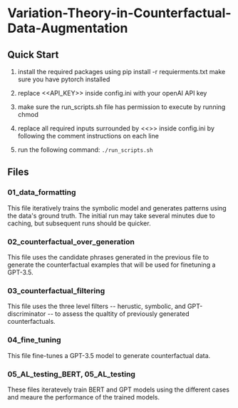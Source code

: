 # Variation-Theory-in-Counterfactual-Data-Augmentation

## Quick Start
1. install the required packages using pip install -r requierments.txt
    make sure you have pytorch installed
2. replace <<API_KEY>> inside config.ini with your openAI API key

3. make sure the run_scripts.sh file has permission to execute by running chmod 

4. replace all required inputs surrounded by <<>> inside config.ini by following the comment instructions on each line
5. run the following command:
```./run_scripts.sh```


## Files
### 01_data_formatting
This file iteratively trains the symbolic model and generates patterns using the data's ground truth. The initial run may take several minutes due to caching, but subsequent runs should be quicker.

### 02_counterfactual_over_generation
This file uses the candidate phrases generated in the previous file to generate the counterfactual examples that will be used for finetuning a GPT-3.5.

### 03_counterfactual_filtering
This file uses the three level filters -- herustic, symbolic, and GPT-discriminator -- to assess the qualtity of previously generated counterfactuals.

### 04_fine_tuning
This file fine-tunes a GPT-3.5 model to generate counterfactual data.

### 05_AL_testing_BERT, 05_AL_testing
These files iteratevely train BERT and GPT models using the different cases and meaure the performance of the trained models.